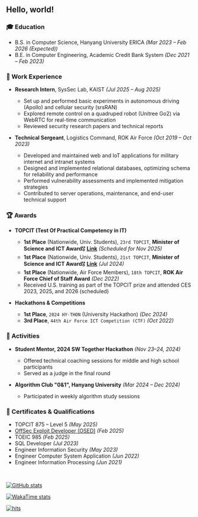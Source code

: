 ## Hello, world!

### 🎓 Education

- B.S. in Computer Science, Hanyang University ERICA _(Mar 2023 – Feb 2026 (Expected))_
- B.E. in Computer Engineering, Academic Credit Bank System _(Dec 2021 – Feb 2023)_

### 💼 Work Experience

- **Research Intern**, SysSec Lab, KAIST _(Jul 2025 – Aug 2025)_

  - Set up and performed basic experiments in autonomous driving (Apollo) and cellular security (srsRAN)
  - Explored remote control on a quadruped robot (Unitree Go2) via WebRTC for real-time communication
  - Reviewed security research papers and technical reports

- **Technical Sergeant**, Logistics Command, ROK Air Force _(Oct 2019 – Oct 2023)_
  - Developed and maintained web and IoT applications for military internet and intranet systems
  - Designed and implemented relational databases, optimizing schema for reliability and performance
  - Performed vulnerability assessments and implemented mitigation strategies
  - Contributed to server operations, maintenance, and end-user technical support

### 🏆 Awards

- **TOPCIT (Test Of Practical Competency in IT)**

  - **1st Place** (Nationwide, Univ. Students), `23rd TOPCIT`, **Minister of Science and ICT Award**🎖️ [**Link**](https://www.newshyu.com/news/articleView.html?idxno=1019453) _(Scheduled for Nov 2025)_
  - **1st Place** (Nationwide, Univ. Students), `21st TOPCIT`, **Minister of Science and ICT Award**🎖️ [**Link**](https://www.ajunews.com/view/20240717170622813) _(Jul 2024)_
  - **1st Place** (Nationwide, Air Force Members), `18th TOPCIT`, **ROK Air Force Chief of Staff Award** _(Dec 2022)_
  - Received U.S. training as part of the TOPCIT prize and attended CES 2023, 2025, and 2026 (scheduled)

- **Hackathons & Competitions**
  - **1st Place**, `2024 HY-THON` (University Hackathon) _(Dec 2024)_
  - **3rd Place**, `44th Air Force ICT Competition (CTF)` _(Oct 2022)_

### 🚩 Activities

- **Student Mentor, 2024 SW Together Hackathon** _(Nov 23–24, 2024)_

  - Offered technical coaching sessions for middle and high school participants
  - Served as a judge in the final round

- **Algorithm Club "0&1", Hanyang University** _(Mar 2024 – Dec 2024)_
  - Participated in weekly algorithm study sessions

### 📜 Certificates & Qualifications

- TOPCIT 875 – Level 5 _(May 2025)_
- [OffSec Exploit Developer (OSED)](https://credentials.offsec.com/8b8c6dff-790b-4d09-ba86-aa9e519e5b71#acc.q2niwjfm) _(Feb 2025)_
- TOEIC 985 _(Feb 2025)_
- SQL Developer _(Jul 2023)_
- Engineer Information Security _(May 2023)_
- Engineer Computer System Application _(Jun 2022)_
- Engineer Information Processing _(Jun 2021)_

<br>

[![GitHub stats](https://github-readme-stats.vercel.app/api?username=up2moon&show_icons=true)](https://github.com/anuraghazra/github-readme-stats)

[![WakaTime stats](https://github-readme-stats.vercel.app/api/wakatime?username=up2moon&layout=compact&hide=ini,swig,objective-c,smali,nginx%20configuration%20file,typescript,php,rust,makefile,git,git%20config,cshtml,csv,text,markdown,binary)](https://github.com/anuraghazra/github-readme-stats)

[![hits](https://myhits.vercel.app/api/hit/https%3A%2F%2Fgithub.com%2Fup2moon?color=blue&label=hits&size=small)](https://myhits.vercel.app)
